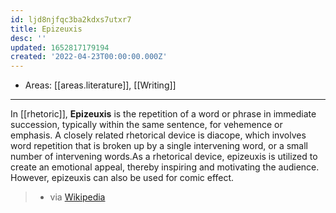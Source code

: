```yaml
---
id: ljd8njfqc3ba2kdxs7utxr7
title: Epizeuxis
desc: ''
updated: 1652817179194
created: '2022-04-23T00:00:00.000Z'
---
```


- Areas: [[areas.literature]], [[Writing]]

---

In [[rhetoric]], **Epizeuxis** is the repetition of a word or phrase in immediate succession, typically within the same sentence, for vehemence or emphasis. A closely related rhetorical device is diacope, which involves word repetition that is broken up by a single intervening word, or a small number of intervening words.As a rhetorical device, epizeuxis is utilized to create an emotional appeal, thereby inspiring and motivating the audience. However, epizeuxis can also be used for comic effect.

> - via [Wikipedia](https://en.wikipedia.org/wiki/Epizeuxis)

